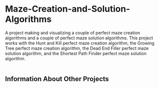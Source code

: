 # Maze-Creation-and-Solution-Algorithms
A project making and visualizing a couple of perfect maze creation algorithms and a couple of perfect maze solution algorithms.
This project works with the Hunt and Kill perfect maze creation algorithm, the Growing Tree perfect maze creation algorithm, the Dead End Filler perfect maze solution algorithm, and the Shortest Path Finder perfect maze solution algorithm.
<br />
<br />
## Information About Other Projects <br />
